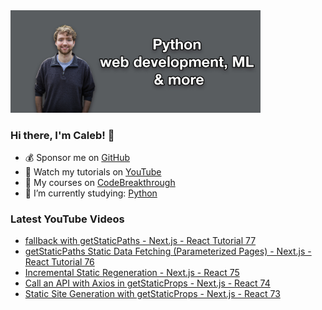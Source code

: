 <img src="github-cover-photo-my-face.jpg" width="400px" />

### Hi there, I'm Caleb! 🍛

- 💰 Sponsor me on [GitHub](https://github.com/sponsors/CalebCurry)
- 🎥 Watch my tutorials on [YouTube](https://www.youtube.com/calebthevideomaker2)
- 📗 My courses on [CodeBreakthrough](https://www.codebreakthrough.com)
- 🤔 I’m currently studying: [Python](https://www.youtube.com/watch?v=s3IvdkCq2_c&t=4254s)

### Latest YouTube Videos
<!-- YOUTUBE:START -->
- [fallback with getStaticPaths - Next.js - React Tutorial 77](https://www.youtube.com/watch?v=-zEqpf_wPhU)
- [getStaticPaths Static Data Fetching &lpar;Parameterized Pages&rpar; - Next.js - React Tutorial 76](https://www.youtube.com/watch?v=ZS6eDWV3mRk)
- [Incremental Static Regeneration - Next.js - React 75](https://www.youtube.com/watch?v=KDvrNIdtj_8)
- [Call an API with Axios in getStaticProps - Next.js - React 74](https://www.youtube.com/watch?v=lysBSpayTEA)
- [Static Site Generation with getStaticProps - Next.js - React 73](https://www.youtube.com/watch?v=jTYp49jxgsA)
<!-- YOUTUBE:END -->
